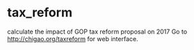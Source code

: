 # tax_reform
calculate the impact of GOP tax reform proposal on 2017
Go to http://chigao.org/taxreform for web interface.
